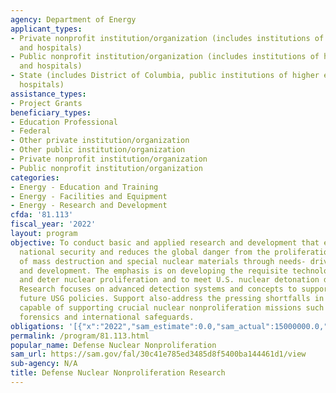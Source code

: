 ```yaml
---
agency: Department of Energy
applicant_types:
- Private nonprofit institution/organization (includes institutions of higher education
  and hospitals)
- Public nonprofit institution/organization (includes institutions of higher education
  and hospitals)
- State (includes District of Columbia, public institutions of higher education and
  hospitals)
assistance_types:
- Project Grants
beneficiary_types:
- Education Professional
- Federal
- Other private institution/organization
- Other public institution/organization
- Private nonprofit institution/organization
- Public nonprofit institution/organization
categories:
- Energy - Education and Training
- Energy - Facilities and Equipment
- Energy - Research and Development
cfda: '81.113'
fiscal_year: '2022'
layout: program
objective: To conduct basic and applied research and development that enhances U.S.
  national security and reduces the global danger from the proliferation of weapons
  of mass destruction and special nuclear materials through needs- driven research
  and development. The emphasis is on developing the requisite technologies to detect
  and deter nuclear proliferation and to meet U.S. nuclear detonation detection goals.
  Research focuses on advanced detection systems and concepts to support current and
  future USG policies. Support also-address the pressing shortfalls in trained professionals
  capable of supporting crucial nuclear nonproliferation missions such as nuclear
  forensics and international safeguards.
obligations: '[{"x":"2022","sam_estimate":0.0,"sam_actual":15000000.0,"usa_spending_actual":2674152.11},{"x":"2023","sam_estimate":25000000.0,"sam_actual":0.0,"usa_spending_actual":1516900.96},{"x":"2024","sam_estimate":20000000.0,"sam_actual":0.0,"usa_spending_actual":0.0}]'
permalink: /program/81.113.html
popular_name: Defense Nuclear Nonproliferation
sam_url: https://sam.gov/fal/30c41e785ed3485d8f5400ba144461d1/view
sub-agency: N/A
title: Defense Nuclear Nonproliferation Research
---
```

